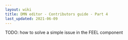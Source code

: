 ```yaml
---
layout: wiki
title: DMN editor - Contributors guide - Part 4
last_updated: 2021-06-09
---
```


TODO: how to solve a simple issue in the FEEL component
